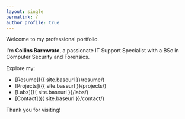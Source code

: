 ```yaml
---
layout: single
permalink: /
author_profile: true
---
```


Welcome to my professional portfolio. 


I'm **Collins Barmwato**, a passionate IT Support Specialist with a BSc in Computer Security and Forensics.

Explore my:

- [Resume]({{ site.baseurl }}/resume/)
- [Projects]({{ site.baseurl }}/projects/)
- [Labs]({{ site.baseurl }}/labs/)
- [Contact]({{ site.baseurl }}/contact/)

Thank you for visiting!


